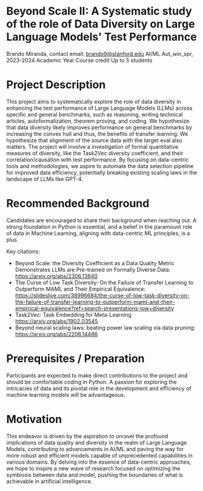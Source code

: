 # Beyond Scale II: A Systematic study of the role of Data Diversity on Large Language Models' Test Performance

Brando Miranda, contact email: brando9@stanford.edu
AI/ML
Aut_win_spr, 2023-2024 Academic Year
Course credit
Up to 5 students

# Project Description
This project aims to systematically explore the role of data diversity in enhancing the test performance of Large Language Models (LLMs) across specific and general benchmarks, 
such as reasoning, writing technical articles, autoformalization, theorem proving, and coding. 
We hypothesize that data diversity likely improves performance on general benchmarks by increasing the convex hull and thus, the benefits of transfer learning. 
We hypothesize that alignment of the source data with the target eval also matters.
The project will involve a investigation of formal quantitative measures of diversity, like the Task2Vec diversity coefficient, and their correlation/causation with test performance. 
By focusing on data-centric tools and methodologies, we aspire to automate the data selection pipeline for improved data efficiency,
potentially breaking existing scaling laws in the landscape of LLMs like GPT-4.

# Recommended Background
Candidates are encouraged to share their background when reaching out. 
A strong foundation in Python is essential, and a belief in the paramount role of data in Machine Learning, aligning with data-centric ML principles, is a plus.

Key citations:
- Beyond Scale: the Diversity Coefficient as a Data Quality Metric Demonstrates LLMs are Pre-trained on Formally Diverse Data: https://arxiv.org/abs/2306.13840
- The Curse of Low Task Diversity: On the Failure of Transfer Learning to Outperform MAML and Their Empirical Equivalence: https://slideslive.com/38996684/the-curse-of-low-task-diversity-on-the-failure-of-transfer-learning-to-outperform-maml-and-their-empirical-equivalence?ref=search-presentations-low+diversity
- Task2Vec: Task Embedding for Meta-Learning https://arxiv.org/abs/1902.03545
- Beyond neural scaling laws: beating power law scaling via data pruning: https://arxiv.org/abs/2206.14486

# Prerequisites / Preparation
Participants are expected to make direct contributions to the project and should be comfortable coding in Python. 
A passion for exploring the intricacies of data and its pivotal role in the development and efficiency of machine learning models will be advantageous.

# Motivation
This endeavor is driven by the aspiration to unravel the profound implications of data quality and diversity in the realm of Large Language Models, contributing to advancements in AI/ML and paving the way for more robust and efficient models capable of unprecedented capabilities in various domains. 
By delving into the essence of data-centric approaches, we hope to inspire a new wave of research focused on optimizing the symbiosis between data and model, pushing the boundaries of what is achievable in artificial intelligence.

